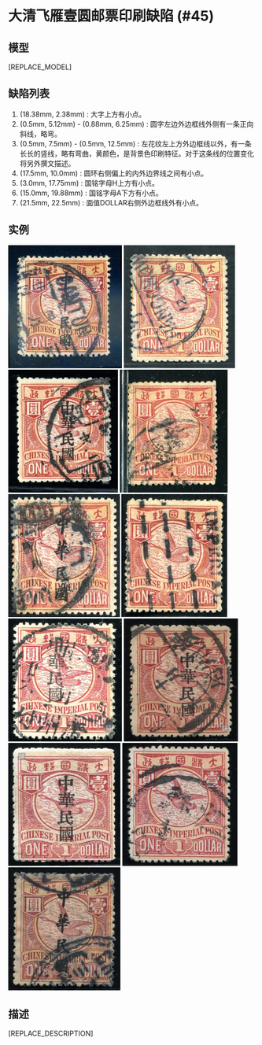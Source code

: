 # 大清飞雁壹圆邮票印刷缺陷 (#45)

## 模型
[REPLACE_MODEL]

## 缺陷列表
1. (18.38mm, 2.38mm) :  大字上方有小点。
1. (0.5mm, 5.12mm) - (0.88mm, 6.25mm) :  圆字左边外边框线外侧有一条正向斜线，略弯。
1. (0.5mm, 7.5mm) - (0.5mm, 12.5mm) :  左花纹左上方外边框线以外，有一条长长的竖线，略有弯曲，黄颜色，是背景色印刷特征。对于这条线的位置变化将另外撰文描述。
1. (17.5mm, 10.0mm) :  圆环右侧偏上的内外边界线之间有小点。
1. (3.0mm, 17.75mm) :  国铭字母H上方有小点。
1. (15.0mm, 19.88mm) :  国铭字母A下方有小点。
1. (21.5mm, 22.5mm) :  面值DOLLAR右侧外边框线外有小点。


## 实例
<img src="2009-11-01_00029018010A.jpg" height=250/>
<img src="2010-07-08_00034298106A.jpg" height=250/>
<img src="2011-04-03_00042486038A.jpg" height=250/>
<img src="2012-08-16_00067664014A.jpg" height=250/>
<img src="2012-09-26_00067671011A.jpg" height=250/>
<img src="2012-11-27_00075439005A.jpg" height=250/>
<img src="2013-09-15_00122486054A.jpg" height=250/>
<img src="2014-10-05_00156761011A.jpg" height=250/>
<img src="2014-10-20_00159151027A.jpg" height=250/>
<img src="2014-12-11_00163076125A.jpg" height=250/>
<img src="2015-05-18_00177549069A.jpg" height=250/>


## 描述
[REPLACE_DESCRIPTION]
